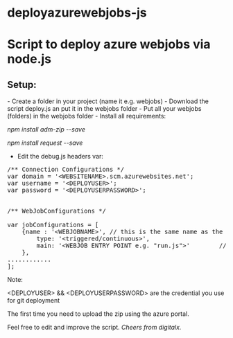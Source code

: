 # deployazurewebjobs-js
<h1>Script to deploy azure webjobs via node.js</h1>

<h2>Setup:</h2>
- Create a folder in your project (name it e.g. webjobs)
- Download the script deploy.js an put it in the webjobs folder
- Put all your webjobs (folders) in the webjobs folder
- Install all requirements:
      
<p><i>npm install adm-zip --save</i></p>
<p><i>npm install request --save</i></p>

- Edit the debug.js headers var:

<pre>
/** Connection Configurations */
var domain = '&lt;WEBSITENAME&gt;.scm.azurewebsites.net';
var username = '&lt;DEPLOYUSER&gt;';
var password = '&lt;DEPLOYUSERPASSWORD&gt;';


/** WebJobConfigurations */

var jobConfigurations = [
    {name : '&lt;WEBJOBNAME&gt;', // this is the same name as the folder and as the final zip
        type: '&lt;triggered/continuous&gt;',
        main: '&lt;WEBJOB ENTRY POINT e.g. "run.js"&gt;'        // file to be executed
    },
............
];
</pre>
Note:
<p>
&lt;DEPLOYUSER&gt; && &lt;DEPLOYUSERPASSWORD&gt; are the credential you use for git deployment
</p>
The first time you need to upload the zip using the azure portal.

Feel free to edit and improve the script.
<i>Cheers from digitalx.</i>

